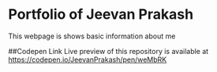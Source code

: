 # Portfolio of Jeevan Prakash
This webpage is shows basic information about me

##Codepen Link
Live preview of this repository is available at https://codepen.io/JeevanPrakash/pen/weMbRK
